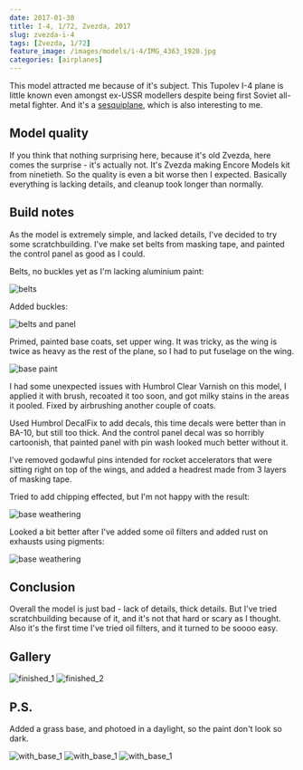 ```yaml
---
date: 2017-01-30
title: I-4, 1/72, Zvezda, 2017
slug: zvezda-i-4
tags: [Zvezda, 1/72]
feature_image: /images/models/i-4/IMG_4363_1920.jpg
categories: [airplanes]
---
```


This model attracted me because of it's subject. This Tupolev I-4 plane is little known even amongst ex-USSR modellers despite being first Soviet all-metal fighter.
And it's a [sesquiplane](https://en.wikipedia.org/wiki/Sesquiplane), which is also interesting to me.

## Model quality

If you think that nothing surprising here, because it's old Zvezda, here comes the surprise - it's actually not.
It's Zvezda making Encore Models kit from ninetieth. So the quality is even a bit worse then I expected.
Basically everything is lacking details, and cleanup took longer than normally.

## Build notes
As the model is extremely simple, and lacked details, I've decided to try some scratchbuilding.
I've make set belts from masking tape, and painted the control panel as good as I could.

Belts, no buckles yet as I'm lacking aluminium paint:

![belts](/images/models/i-4/belts_1920.jpg)

Added buckles:

![belts and panel](/images/models/i-4/belts-panel_1920.jpg)

Primed, painted base coats, set upper wing. It was tricky, as the wing is twice as heavy as the rest of the plane, so I had to put fuselage on the wing.

![base paint](/images/models/i-4/base-paint_1920.jpg)

I had some unexpected issues with Humbrol Clear Varnish on this model, I applied it with brush, recoated it too soon, and got milky stains in the areas it pooled. Fixed by airbrushing another couple of coats.

Used Humbrol DecalFix to add decals, this time decals were better than in BA-10, but still too thick.
And the control panel decal was so horribly cartoonish, that painted panel with pin wash looked much better without it.

I've removed godawful pins intended for rocket accelerators that were sitting right on top of the wings,
and added a headrest made from 3 layers of masking tape.

Tried to add chipping effected, but I'm not happy with the result:

![base weathering](/images/models/i-4/base-weathering_1920.jpg)

Looked a bit better after I've added some oil filters and added rust on exhausts using pigments:

![base weathering](/images/models/i-4/base-oil_1920.jpg)

## Conclusion

Overall the model is just bad - lack of details, thick details. But I've tried scratchbuilding because of it,
and it's not that hard or scary as I thought. Also it's the first time I've tried oil filters, and it turned to be soooo easy.

## Gallery

![finished_1](/images/models/i-4/finished_1_1920.jpg)
![finished_2](/images/models/i-4/finished_2_1920.jpg)


## P.S.

Added a grass base, and photoed in a daylight, so the paint don't look so dark.

![with_base_1](/images/models/i-4/IMG_4363_1920.jpg)
![with_base_1](/images/models/i-4/IMG_4364_1920.jpg)
![with_base_1](/images/models/i-4/IMG_4365_1920.jpg)
